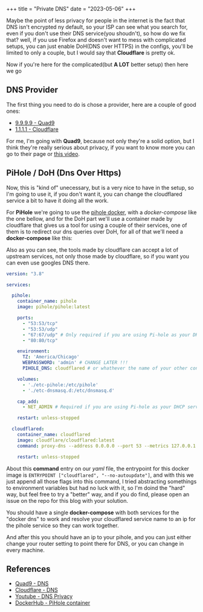 +++
title = "Private DNS"
date = "2023-05-06"
+++

Maybe the point of less privacy for people in the internet is the fact that DNS isn't encrypted ny default, so your ISP can see what you search for, even if you don't use their DNS service(you shoudn't), so how do we fix that? well, if you use Firefox and doesn't want to mess with complicated setups, you can just enable DoH(DNS over HTTPS) in the configs, you'll be limited to only a couple, but I would say that **Cloudflare** is pretty ok.

Now if you're here for the complicated(but **A LOT** better setup) then here we go


## DNS Provider

The first thing you need to do is chose a provider, here are a couple of good ones:

- [9.9.9.9 - Quad9](https://www.quad9.net)
- [1.1.1.1 - Cloudflare](https://www.cloudflare.com/en-gb/learning/dns/what-is-1.1.1.1/)

For me, I'm going with **Quad9**, because not only they're a solid option, but I think they're really serious about privacy, if you want to know more you can go to their page or [this video](https://www.youtube.com/watch?v=a2RjbvMES-0).


## PiHole / DoH (Dns Over Https)

Now, this is "kind of" unecessary, but is a very nice to have in the setup, so I'm going to use it, if you don't want it, you can change the cloudflared service a bit to have it doing all the work.

For **PiHole** we're going to use the [pihole docker](https://hub.docker.com/r/pihole/pihole), with a *docker-compose* like the one bellow, and for the DoH part we'll use a container made by cloudflare that gives us a tool for using a couple of their services, one of them is to redirect our dns queries over DoH, for all of that we'll need a **docker-compose** like this:

Also as you can see, the tools made by cloudflare can accept a lot of upstream services, not only those made by cloudflare, so if you want you can even use googles DNS there.
```yaml
version: "3.8"

services:

  pihole:
    container_name: pihole
    image: pihole/pihole:latest

    ports:
      - "53:53/tcp"
      - "53:53/udp"
      - "67:67/udp" # Only required if you are using Pi-hole as your DHCP server
      - "80:80/tcp"

    environment:
      TZ: 'America/Chicago'
      WEBPASSWORD: 'admin' # CHANGE LATER !!!
      PIHOLE_DNS: cloudflared # or whathever the name of your other container is

    volumes:
      - './etc-pihole:/etc/pihole'
      - './etc-dnsmasq.d:/etc/dnsmasq.d'

    cap_add:
      - NET_ADMIN # Required if you are using Pi-hole as your DHCP server, else not needed

    restart: unless-stopped

  cloudflared:
    container_name: cloudflared
    image: cloudflare/cloudflared:latest
    command: proxy-dns --address 0.0.0.0 --port 53 --metrics 127.0.0.1:8080 --upstream https://9.9.9.9/dns-query --upstream https://149.112.112.112/dns-query --max-upstream-conns 0

    restart: unless-stopped
```

About this **command** entry on our *yaml* file, the entrypoint for this docker image is `ENTRYPOINT ["cloudflared", "--no-autoupdate"]`, and with this we just append all those flags into this command, I tried abstracting somethings to environment variables but had no luck with it, so I'm doind the "hard" way, but feel free to try a "better" way, and if you do find, please open an issue on the repo for this blog with your solution.

You should have a single **docker-compose** with both services for the "docker dns" to work and resolve your cloudflared service name to an ip for the pihole service so they can work together.


And after this you should have an ip to your pihole, and you can just either change your router setting to point there for DNS, or you can change in every machine.


## References

- [Quad9 - DNS](https://www.quad9.net)
- [Cloudflare - DNS](https://www.cloudflare.com/en-gb/learning/dns/what-is-1.1.1.1/)
- [Youtube - DNS Privacy](https://www.youtube.com/watch?v=a2RjbvMES-0)
- [DockerHub - PiHole container](https://hub.docker.com/r/pihole/pihole)
